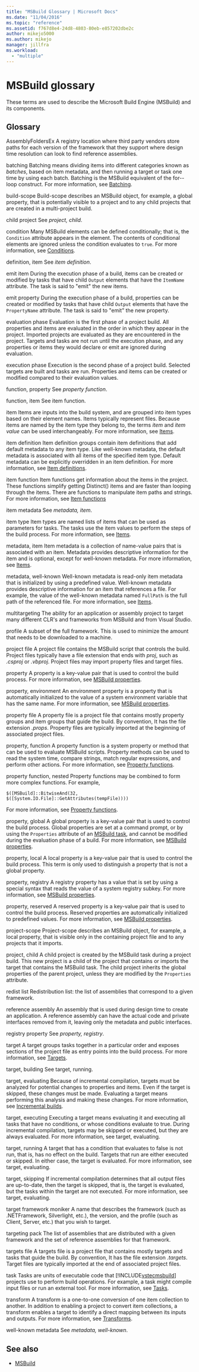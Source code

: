 ```yaml
---
title: "MSBuild Glossary | Microsoft Docs"
ms.date: "11/04/2016"
ms.topic: "reference"
ms.assetid: f767d8e4-24d8-4803-80eb-e857202dbe2c
author: mikejo5000
ms.author: mikejo
manager: jillfra
ms.workload:
  - "multiple"
---
```

# MSBuild glossary
These terms are used to describe the Microsoft Build Engine (MSBuild) and its components.

## Glossary
 AssemblyFoldersEx
 A registry location where third party vendors store paths for each version of the framework that they support where design time resolution can look to find reference assemblies.

 batching
 Batching means dividing items into different categories known as *batches*, based on item metadata, and then running a target or task one time by using each batch. Batching is the MSBuild equivalent of the for--loop construct. For more information, see [Batching](../msbuild/msbuild-batching.md).

 build-scope
 Build-scope describes an MSBuild object, for example, a global property, that is potentially visible to a project and to any child projects that are created in a multi-project build.

 child project
 See *project, child*.

 condition
 Many MSBuild elements can be defined conditionally; that is, the `Condition` attribute appears in the element. The contents of conditional elements are ignored unless the condition evaluates to `true`. For more information, see [Conditions](../msbuild/msbuild-conditions.md).

 definition, item
 See *item definition*.

 emit item
 During the execution phase of a build, items can be created or modified by tasks that have child `Output` elements that have the `ItemName` attribute. The task is said to "emit" the new items.

 emit property
 During the execution phase of a build, properties can be created or modified by tasks that have child `Output` elements that have the `PropertyName` attribute. The task is said to "emit" the new property.

 evaluation phase
 Evaluation is the first phase of a project build. All properties and items are evaluated in the order in which they appear in the project. Imported projects are evaluated as they are encountered in the project. Targets and tasks are not run until the execution phase, and any properties or items they would declare or emit are ignored during evaluation.

 execution phase
 Execution is the second phase of a project build. Selected targets are built and tasks are run. Properties and items can be created or modified compared to their evaluation values.

 function, property
 See *property function*.

 function, item
 See item function.

 item
 Items are inputs into the build system, and are grouped into item types based on their element names. Items typically represent files. Because items are named by the item type they belong to, the terms *item* and *item value* can be used interchangeably. For more information, see [Items](../msbuild/msbuild-items.md).

 item definition
 Item definition groups contain item definitions that add default metadata to any item type. Like well-known metadata, the default metadata is associated with all items of the specified item type. Default metadata can be explicitly overridden in an item definition. For more information, see [Item definitions](../msbuild/item-definitions.md).

 item function
 Item functions get information about the items in the project. These functions simplify getting Distinct() items and are faster than looping through the items. There are functions to manipulate item paths and strings. For more information, see [Item functions](../msbuild/item-functions.md)

 item metadata
 See *metadata, item*.

 item type
 Item types are named lists of items that can be used as parameters for tasks. The tasks use the item values to perform the steps of the build process. For more information, see [Items](../msbuild/msbuild-items.md).

 metadata, item
 Item metadata is a collection of name-value pairs that is associated with an item. Metadata provides descriptive information for the item and is optional, except for well-known metadata. For more information, see [Items](../msbuild/msbuild-items.md).

 metadata, well-known
 Well-known metadata is read-only item metadata that is initialized by using a predefined value. Well-known metadata provides descriptive information for an item that references a file. For example, the value of the well-known metadata named `FullPath` is the full path of the referenced file. For more information, see [Items](../msbuild/msbuild-items.md).

 multitargeting
 The ability for an application or assembly project to target many different CLR's and frameworks from MSBuild and from Visual Studio.

 profile
 A subset of the full framework. This is used to minimize the amount that needs to be downloaded to a machine.

 project file
 A project file contains the MSBuild script that controls the build. Project files typically have a file extension that ends with *proj*, such as *.csproj* or *.vbproj*. Project files may import property files and target files.

 property
 A property is a key-value pair that is used to control the build process. For more information, see [MSBuild properties](../msbuild/msbuild-properties.md).

 property, environment
 An environment property is a property that is automatically initialized to the value of a system environment variable that has the same name. For more information, see [MSBuild properties](../msbuild/msbuild-properties.md).

 property file
 A property file is a project file that contains mostly property groups and item groups that guide the build. By convention, It has the file extension *.props*. Property files are typically imported at the beginning of associated project files.

 property, function
 A property function is a system property or method that can be used to evaluate MSBuild scripts. Property methods can be used to read the system time, compare strings, match regular expressions, and perform other actions. For more information, see [Property functions](../msbuild/property-functions.md).

 property function, nested
 Property functions may be combined to form more complex functions. For example,

 `$([MSBuild]::BitwiseAnd(32,   $([System.IO.File]::GetAttributes(tempFile))))`

 For more information, see [Property functions](../msbuild/property-functions.md).

 property, global
 A global property is a key-value pair that is used to control the build process. Global properties are set at a command prompt, or by using the `Properties` attribute of an [MSBuild task](../msbuild/msbuild-task.md), and cannot be modified during the evaluation phase of a build. For more information, see [MSBuild properties](../msbuild/msbuild-properties.md).

 property, local
 A local property is a key-value pair that is used to control the build process. This term is only used to distinguish a property that is not a global property.

 property, registry
 A registry property has a value that is set by using a special syntax that reads the value of a system registry subkey. For more information, see [MSBuild properties](../msbuild/msbuild-properties.md).

 property, reserved
 A reserved property is a key-value pair that is used to control the build process. Reserved properties are automatically initialized to predefined values. For more information, see [MSBuild properties](../msbuild/msbuild-properties.md).

 project-scope
 Project-scope describes an MSBuild object, for example, a local property, that is visible only in the containing project file and to any projects that it imports.

 project, child
 A child project is created by the MSBuild task during a project build. This new project is a child of the project that contains or imports the target that contains the MSBuild task. The child project inherits the global properties of the parent project, unless they are modified by the `Properties` attribute.

 redist list
 Redistribution list: the list of assemblies that correspond to a given framework.

 reference assembly
 An assembly that is used during design time to create an application. A reference assembly can have the actual code and private interfaces removed from it, leaving only the metadata and public interfaces.

 registry property
 See *property, registry*.

 target
 A target groups tasks together in a particular order and exposes sections of the project file as entry points into the build process. For more information, see [Targets](../msbuild/msbuild-targets.md).

 target, building
 See target, running.

 target, evaluating
 Because of incremental compilation, targets must be analyzed for potential changes to properties and items. Even if the target is skipped, these changes must be made. Evaluating a target means performing this analysis and making these changes. For more information, see [Incremental builds](../msbuild/incremental-builds.md).

 target, executing
 Executing a target means evaluating it and executing all tasks that have no conditions, or whose conditions evaluate to true. During incremental compilation, targets may be skipped or executed, but they are always evaluated. For more information, see target, evaluating.

 target, running
 A target that has a condition that evaluates to false is not run, that is, has no effect on the build. Targets that run are either executed or skipped. In either case, the target is evaluated. For more information, see target, evaluating.

 target, skipping
 If incremental compilation determines that all output files are up-to-date, then the target is skipped, that is, the target is evaluated, but the tasks within the target are not executed. For more information, see target, evaluating.

 target framework moniker
 A name that describes the framework (such as .NETFramework, Silverlight, etc.), the version, and the profile (such as Client, Server, etc.) that you wish to target.

 targeting pack
 The list of assemblies that are distributed with a given framework and the set of reference assemblies for that framework.

 targets file
 A targets file is a project file that contains mostly targets and tasks that guide the build. By convention, It has the file extension *.targets*. Target files are typically imported at the end of associated project files.

 task
 Tasks are units of executable code that [!INCLUDE[vstecmsbuild](../extensibility/internals/includes/vstecmsbuild_md.md)] projects use to perform build operations. For example, a task might compile input files or run an external tool. For more information, see [Tasks](../msbuild/msbuild-tasks.md).

 transform
 A transform is a one-to-one conversion of one item collection to another. In addition to enabling a project to convert item collections, a transform enables a target to identify a direct mapping between its inputs and outputs. For more information, see [Transforms](../msbuild/msbuild-transforms.md).

 well-known metadata
 See *metadata, well-known*.

## See also
- [MSBuild](../msbuild/msbuild.md)
